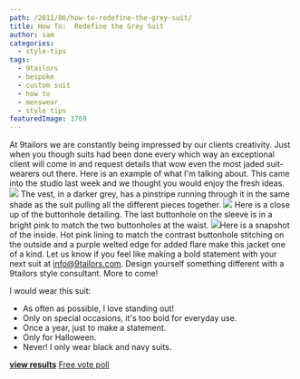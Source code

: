 ```yaml
---
path: /2011/06/how-to-redefine-the-grey-suit/
title: How To:  Redefine the Grey Suit
author: sam
categories: 
  - style-tips
tags: 
  - 9tailors
  - bespoke
  - custom suit
  - how to
  - menswear
  - style tips
featuredImage: 1769
---
```

At 9tailors we are constantly being impressed by our clients creativity. Just when you though suits had been done every which way an exceptional client will come in and request details that wow even the most jaded suit-wearers out there. Here is an example of what I'm talking about. This came into the studio last week and we thought you would enjoy the fresh ideas. [![](http://1.bp.blogspot.com/-n2Z7Mqc93DM/TeucwLOzGUI/AAAAAAAAAX8/NmF_WZ0hrdA/s400/lionelwhole.jpg)](http://1.bp.blogspot.com/-n2Z7Mqc93DM/TeucwLOzGUI/AAAAAAAAAX8/NmF_WZ0hrdA/s1600/lionelwhole.jpg) The vest, in a darker grey, has a pinstripe running through it in the same shade as the suit pulling all the different pieces together. [![](http://4.bp.blogspot.com/-sr3J0Tj9ROI/TeudN5urDvI/AAAAAAAAAYE/Gbr_7kteEYo/s400/lionielbuttonhole.jpg)](http://4.bp.blogspot.com/-sr3J0Tj9ROI/TeudN5urDvI/AAAAAAAAAYE/Gbr_7kteEYo/s1600/lionielbuttonhole.jpg) Here is a close up of the buttonhole detailing. The last buttonhole on the sleeve is in a bright pink to match the two buttonholes at the waist. [![](http://3.bp.blogspot.com/-_xDMEolf4Kc/Teud1yD6yaI/AAAAAAAAAYM/TofK6_tmyfk/s400/lionelinside.jpg)](http://3.bp.blogspot.com/-_xDMEolf4Kc/Teud1yD6yaI/AAAAAAAAAYM/TofK6_tmyfk/s1600/lionelinside.jpg)Here is a snapshot of the inside. Hot pink lining to match the contrast buttonhole stitching on the outside and a purple welted edge for added flare make this jacket one of a kind. Let us know if you feel like making a bold statement with your next suit at info@9tailors.com. Design yourself something different with a 9tailors style consultant. More to come! 

I would wear this suit:

*   As often as possible, I love standing out!
*   Only on special occasions, it's too bold for everyday use.
*   Once a year, just to make a statement.
*   Only for Halloween.
*   Never! I only wear black and navy suits.

**[**view results**](http://www.addpoll.com/results?62622)** [Free vote poll](http://www.addpoll.com/)